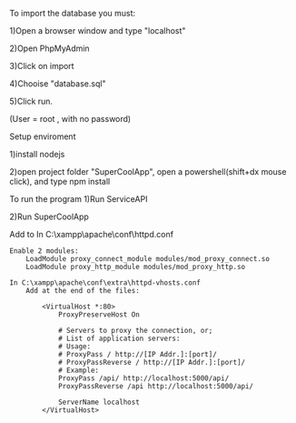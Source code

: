 To import the database you must:

1)Open a browser window and type "localhost"

2)Open PhpMyAdmin

3)Click on import 

4)Chooise "database.sql"

5)Click run.

(User = root , with no password)


Setup enviroment

1)install nodejs

2)open project folder "SuperCoolApp", open a  powershell(shift+dx mouse click), and type npm install


To run the program
1)Run ServiceAPI

2)Run SuperCoolApp




Add to
	In C:\xampp\apache\conf\httpd.conf
	
	Enable 2 modules:
		LoadModule proxy_connect_module modules/mod_proxy_connect.so
		LoadModule proxy_http_module modules/mod_proxy_http.so
		
	In C:\xampp\apache\conf\extra\httpd-vhosts.conf
		Add at the end of the files:
		
			<VirtualHost *:80>
				ProxyPreserveHost On

				# Servers to proxy the connection, or;
				# List of application servers:
				# Usage:
				# ProxyPass / http://[IP Addr.]:[port]/
				# ProxyPassReverse / http://[IP Addr.]:[port]/
				# Example: 
				ProxyPass /api/ http://localhost:5000/api/
				ProxyPassReverse /api http://localhost:5000/api/

				ServerName localhost
			</VirtualHost>
	
	
